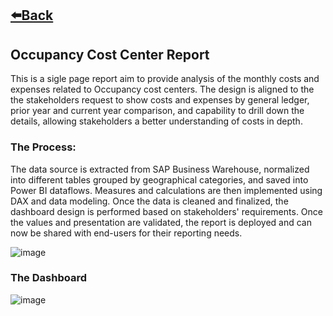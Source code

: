 ## [⬅️Back](./)

## Occupancy Cost Center Report
This is a sigle page report aim to provide analysis of the monthly costs and expenses related to Occupancy cost centers. The design is aligned to the the stakeholders request to show costs and expenses by general ledger, prior year and current year comparison, and capability to drill down the details, allowing stakeholders a better understanding of costs in depth. 

### The Process: 
The data source is extracted from SAP Business Warehouse, normalized into different tables grouped by geographical categories, and saved into Power BI dataflows. Measures and calculations are then implemented using DAX and data modeling. Once the data is cleaned and finalized, the dashboard design is performed based on stakeholders' requirements. Once the values and presentation are validated, the report is deployed and can now be shared with end-users for their reporting needs.

![image](https://github.com/greatcyan/cyrus-baruc-data-analytics-portfolio/assets/95137493/182f57a4-6fe6-4aab-a8ef-b3cd32206dfc)

### The Dashboard
![image](https://github.com/greatcyan/cyrus-baruc-data-analytics-portfolio/assets/95137493/8cd98ece-bc3a-4629-995c-999198e475d6)

